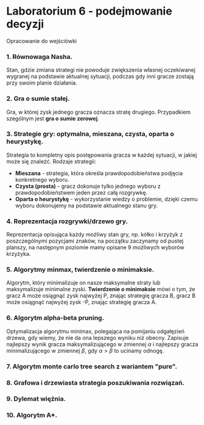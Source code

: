 # Laboratorium 6 - podejmowanie decyzji
Opracowanie do wejściówki

### 1. Równowaga Nasha.
  Stan, gdzie zmiana strategi nie powoduje zwiększenia własnej oczekiwanej wygranej na podstawie aktualnej sytuacji, podczas gdy inni gracze zostają przy swoim planie działania.

### 2. Gra o sumie stałej.
  Gra, w której zysk jednego gracza oznacza stratę drugiego. Przypadkiem szególnym jest **gra o sumie zerowej**.

### 3. Strategie gry: optymalna, mieszana, czysta, oparta o heurystykę.
  Strategia to kompletny opis postępowania gracza w każdej sytuacji, w jakiej może się znaleźć.
  Rodzaje strategii:
  - **Mieszana** - strategia, która określa prawdopodobieństwa podjęcia konkretnego wyboru.
  - **Czysta (prosta)** - gracz dokonuje tylko jednego wyboru z prawdopodobieństwem jeden przez całą rozgrywkę.
  - **Oparta o heurystykę** - wykorzystanie wiedzy o problemie, dzięki czemu wyboru dokonujemy na podstawie aktualnego stanu gry.

### 4. Reprezentacja rozgrywki/drzewo gry.
  Reprezentacja opisująca każdy możliwy stan gry, np. kółko i krzyżyk z poszczególnymi pozycjami znaków, na początku zaczynamy od pustej planszy, na następnym poziomie mamy opisane 9 możliwych wyborów krzyżyka.

### 5. Algorytmy minmax, twierdzenie o minimaksie.
  Algorytm, który minimalizuje on nasze maksymalne straty lub maksymalizuje minimalne zyski.
  **Twierdzenie o minimaksie** mówi o tym, że gracz A może osiągnąć zysk najwyżej P, znając strategię gracza B, gracz B może osiągnąć najwyżej zysk -P, znając strategię gracza A.

### 6. Algorytm alpha-beta pruning.
  Optymalizacja algorytmu minimax, polegająca na pomijaniu odgałęzień drzewa, gdy wiemy, że nie da ona lepszego wyniku niż obecny. Zapisuje najlepszy wynik gracza maksymalizującego w zmiennej $\alpha$ i najlepszy gracza minimalizującego w zmiennej $\beta$, gdy $\alpha > \beta$ to ucinamy odnogę.

### 7. Algorytm monte carlo tree search z wariantem "pure".


### 8. Grafowa i drzewiasta strategia poszukiwania rozwiązań.


### 9. Dylemat więźnia.


### 10. Algorytm A*.
